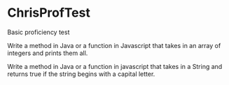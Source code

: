 # ChrisProfTest
Basic proficiency test

Write a method in Java or a function in Javascript that takes in an array of integers and prints them all.

Write a method in Java or a function in javascript that takes in a String and returns true if the string begins with a capital letter.
